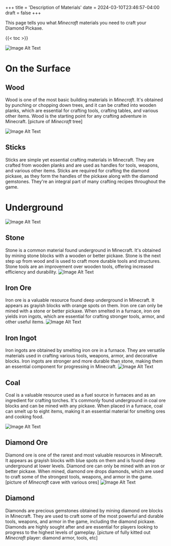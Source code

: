 +++
title = 'Description of Materials'
date = 2024-03-10T23:46:57-04:00
draft = false
+++

This page tells you what *Minecraft* materials you need to craft your Diamond Pickaxe.

<!--more-->

{{< toc >}}

![Image Alt Text](https://i1.sndcdn.com/artworks-TmwCvUkAiZehKvVv-MQGQHA-t500x500.jpg)
# On the Surface
## Wood
Wood is one of the most basic building materials in *Minecraft*. It's obtained by punching or chopping down trees, and it can be crafted into wooden planks, which are essential for crafting tools, crafting tables, and various other items. Wood is the starting point for any crafting adventure in Minecraft. [picture of *Minecraft* tree]

![Image Alt Text](https://static.planetminecraft.com/files/image/minecraft/texture-pack/2021/146/15057998-icon_l.jpg)
## Sticks
Sticks are simple yet essential crafting materials in Minecraft. They are crafted from wooden planks and are used as handles for tools, weapons, and various other items. Sticks are required for crafting the diamond pickaxe, as they form the handles of the pickaxe along with the diamond gemstones. They're an integral part of many crafting recipes throughout the game.

# Underground
![Image Alt Text](https://static.wikia.nocookie.net/minecraft_gamepedia/images/6/64/Stone_JE5_move.png/revision/latest?cb=20200317041613)
## Stone
Stone is a common material found underground in Minecraft. It's obtained by mining stone blocks with a wooden or better pickaxe. Stone is the next step up from wood and is used to craft more durable tools and structures. Stone tools are an improvement over wooden tools, offering increased efficiency and durability.
![Image Alt Text](https://static.wikia.nocookie.net/minecraft_gamepedia/images/1/19/Iron_Ore_JE6_BE4.png/revision/latest?cb=20210326000111)
## Iron Ore
Iron ore is a valuable resource found deep underground in Minecraft. It appears as grayish blocks with orange spots on them. Iron ore can only be mined with a stone or better pickaxe. When smelted in a furnace, iron ore yields iron ingots, which are essential for crafting stronger tools, armor, and other useful items.
![Image Alt Text](https://static.wikia.nocookie.net/minecraft_gamepedia/images/f/fc/Iron_Ingot_JE3_BE2.png/revision/latest?cb=20230613175240)
## Iron Ingot
Iron ingots are obtained by smelting iron ore in a furnace. They are versatile materials used in crafting various tools, weapons, armor, and decorative blocks. Iron ingots are stronger and more durable than stone, making them an essential component for progressing in Minecraft.
![Image Alt Text](https://static.wikia.nocookie.net/minecraft_gamepedia/images/4/48/Coal_Ore_JE5_BE4.png/revision/latest?cb=20210325235945)
## Coal
Coal is a valuable resource used as a fuel source in furnaces and as an ingredient for crafting torches. It's commonly found underground in coal ore blocks and can be mined with any pickaxe. When placed in a furnace, coal can smelt up to eight items, making it an essential material for smelting ores and cooking food.

![Image Alt Text](https://static.wikia.nocookie.net/minecraft_gamepedia/images/2/29/Diamond_Ore_JE5_BE5.png/revision/latest/thumbnail/width/360/height/360?cb=20210326000237)
## Diamond Ore
Diamond ore is one of the rarest and most valuable resources in Minecraft. It appears as grayish blocks with blue spots on them and is found deep underground at lower levels. Diamond ore can only be mined with an iron or better pickaxe. When mined, diamond ore drops diamonds, which are used to craft some of the strongest tools, weapons, and armor in the game. [picture of *Minecraft* cave with various ores]
![Image Alt Text](https://static.wikia.nocookie.net/minecraft_gamepedia/images/a/ab/Diamond_JE3_BE3.png/revision/latest/thumbnail/width/360/height/360?cb=20230924193138)
## Diamond
Diamonds are precious gemstones obtained by mining diamond ore blocks in Minecraft. They are used to craft some of the most powerful and durable tools, weapons, and armor in the game, including the diamond pickaxe. Diamonds are highly sought after and are essential for players looking to progress to the highest levels of gameplay. [picture of fully kitted out *Minecraft* player: diamond armor, tools, etc]
